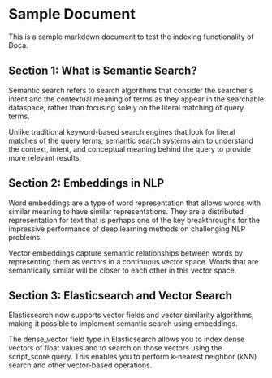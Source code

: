 # Sample Document

This is a sample markdown document to test the indexing functionality of Doca.

## Section 1: What is Semantic Search?

Semantic search refers to search algorithms that consider the searcher's intent and the contextual meaning of terms as they appear in the searchable dataspace, rather than focusing solely on the literal matching of query terms.

Unlike traditional keyword-based search engines that look for literal matches of the query terms, semantic search systems aim to understand the context, intent, and conceptual meaning behind the query to provide more relevant results.

## Section 2: Embeddings in NLP

Word embeddings are a type of word representation that allows words with similar meaning to have similar representations. They are a distributed representation for text that is perhaps one of the key breakthroughs for the impressive performance of deep learning methods on challenging NLP problems.

Vector embeddings capture semantic relationships between words by representing them as vectors in a continuous vector space. Words that are semantically similar will be closer to each other in this vector space.

## Section 3: Elasticsearch and Vector Search

Elasticsearch now supports vector fields and vector similarity algorithms, making it possible to implement semantic search using embeddings.

The dense_vector field type in Elasticsearch allows you to index dense vectors of float values and to search on those vectors using the script_score query. This enables you to perform k-nearest neighbor (kNN) search and other vector-based operations.
